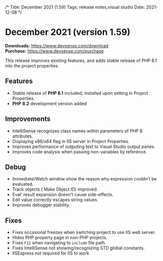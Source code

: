 /*
Title: December 2021 (1.59)
Tags: release notes,visual studio
Date: 2021-12-08
*/

# December 2021 (version 1.59)

**Downloads:** https://www.devsense.com/download<br/>
**Purchase:** https://www.devsense.com/purchase

This release improves existing features, and adds stable release of PHP 8.1 into the project properties.

## Features

- Stable release of **PHP 8.1** included; installed upon setting in Project Properties.
- **PHP 8.2** development version added

## Improvements

- IntelliSense recognizes class names within parameters of PHP 8 attributes.
- Displaying x86/x64 flag in IIS server in Project Properties.
- Improves performance of outputing text to Visual Studio output panes.
- Improves code analysis when passing non-variables by reference.

## Debug

- Immediate/Watch window show the reason why expression couldn't be evaluated.
- Track objects ( Make Object ID) improved.
- Eval' result expansion doesn't cause side-effects.
- Edit value correctly escapes string values.
- Improves debugger stability.

## Fixes

- Fixes occasional freezes when switching project to use IIS web server.
- Hides PHP property page in non-PHP projects.
- Fixes `F12` when navigating to `include` file path.
- Fixes IntelliSense not showing/recognizing STD global constants.
- IISExpress not required for IIS to work
